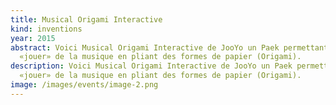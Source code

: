 ```yaml
---
title: Musical Origami Interactive
kind: inventions
year: 2015
abstract: Voici Musical Origami Interactive de JooYo un Paek permettant de
  «jouer» de la musique en pliant des formes de papier (Origami).
description: Voici Musical Origami Interactive de JooYo un Paek permettant de
  «jouer» de la musique en pliant des formes de papier (Origami).
image: /images/events/image-2.png
---
```

